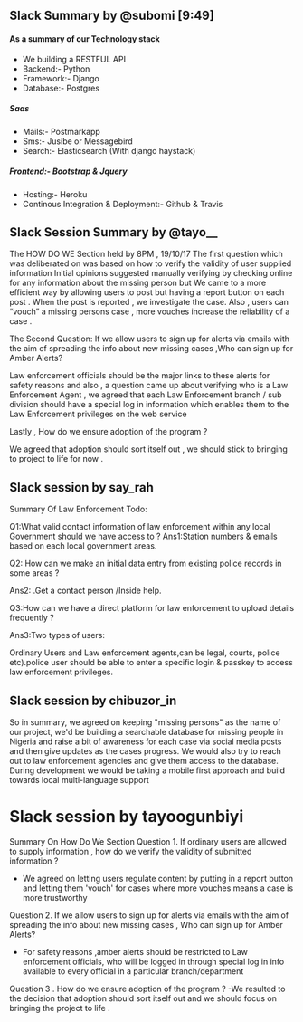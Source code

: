 ## Slack Summary by @subomi [9:49] 

#### As a summary of our Technology stack

- We building a RESTFUL API
- Backend:- Python
- Framework:- Django
- Database:- Postgres

##### Saas 
- Mails:- Postmarkapp
- Sms:- Jusibe or Messagebird
- Search:- Elasticsearch (With django haystack)


##### Frontend:- Bootstrap & Jquery
- Hosting:- Heroku
- Continous Integration & Deployment:- Github & Travis




##  Slack Session Summary by @tayo__
The HOW DO WE Section held by 8PM , 19/10/17
The first question which was deliberated on was based on how to verify the validity of user supplied information 
Initial opinions suggested manually verifying by checking online for any information about the missing person but We came to a more efficient way by allowing users to post but having a report button on each post . When the post is reported , we investigate the case.
Also , users can “vouch” a missing persons case , more vouches increase the reliability of a case .

The Second Question: If we allow users to sign up for alerts via emails with the aim of spreading the info about new missing cases ,Who can sign up for Amber Alerts?

Law enforcement officials should be the major links to these alerts for safety reasons and also , a question came up about verifying who is a Law Enforcement Agent , we agreed that each Law Enforcement branch / sub division should have a special log in information which enables them to the Law Enforcement privileges on the web service 

Lastly , How do we ensure adoption of the program ?

We agreed that adoption should sort itself out , we should stick to bringing to project to life for now .







## Slack session by say_rah
Summary Of Law Enforcement Todo:

Q1:What valid contact information of law enforcement within any local Government should we have access to ?
Ans1:Station numbers & emails based on each local government areas.

Q2: How can we make an initial data entry from existing police records in some areas ?

Ans2: .Get a contact person /Inside help.

Q3:How can we have a direct platform for law enforcement to upload details frequently ?

Ans3:Two types of users:

Ordinary Users and Law enforcement agents,can be legal, courts, police etc).police user should be able to enter a specific login & passkey to access law enforcement privileges.



## Slack session by chibuzor_in
  So in summary, we agreed on keeping "missing persons" as the name of our project, we'd be building a searchable database for missing people in Nigeria and raise a bit of awareness for each case via social media posts and then give updates as the cases progress. We would also try to reach out to law enforcement agencies and give them access to the database. During development we would be taking a mobile first approach and build towards local multi-language support

# Slack session by tayoogunbiyi 
Summary On How Do We Section 
Question 1.
If ordinary users are allowed to supply information , how do we verify the validity of submitted information ?

- We agreed on letting users regulate content by putting in a report button and letting them 'vouch' for cases where more vouches means a case is more trustworthy 

Question 2. If we allow users to sign up for alerts via emails with the aim of spreading the info about new missing cases , Who can sign up for Amber Alerts?

- For safety reasons ,amber alerts should be restricted to Law enforcement officials, who will be logged in through special log in info available to every official in a particular branch/department

Question 3 . How do we ensure adoption of the program ?
-We resulted to the decision that adoption should sort itself out and we should focus on bringing the project to life .
